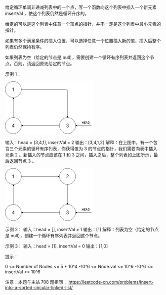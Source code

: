 给定循环单调非递减列表中的一个点，写一个函数向这个列表中插入一个新元素 insertVal ，使这个列表仍然是循环升序的。

给定的可以是这个列表中任意一个顶点的指针，并不一定是这个列表中最小元素的指针。

如果有多个满足条件的插入位置，可以选择任意一个位置插入新的值，插入后整个列表仍然保持有序。

如果列表为空（给定的节点是 null），需要创建一个循环有序列表并返回这个节点。否则。请返回原先给定的节点。

示例 1：

![img.png](img.png)

输入：head = [3,4,1], insertVal = 2
输出：[3,4,1,2]
解释：在上图中，有一个包含三个元素的循环有序列表，你获得值为 3 的节点的指针，我们需要向表中插入元素 2 。新插入的节点应该在 1
和 3 之间，插入之后，整个列表如上图所示，最后返回节点 3 。

![img_1.png](img_1.png)

示例 2：
输入：head = [], insertVal = 1
输出：[1]
解释：列表为空（给定的节点是 null），创建一个循环有序列表并返回这个节点。

示例 3：
输入：head = [1], insertVal = 0
输出：[1,0]

提示：

0 <= Number of Nodes <= 5 * 10^4
-10^6 <= Node.val <= 10^6
-10^6 <= insertVal <= 10^6

注意：本题与主站 708 题相同： https://leetcode-cn.com/problems/insert-into-a-sorted-circular-linked-list/
